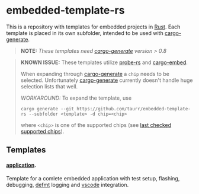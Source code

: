 # embedded-template-rs

This is a repository with templates for embedded projects in [Rust]. Each template is placed in its own subfolder, intended to be used with [cargo-generate].

> **NOTE:** *These templates need [cargo-generate] version > 0.8*

> **KNOWN ISSUE:**
> These templates utilize [probe-rs] and [cargo-embed].
>
> When expanding through [cargo-generate] a `chip` needs to be selected. Unfortunately [cargo-generate] currently doesn't handle huge selection lists that well.
>
> *WORKAROUND:*
> To expand the template, use
> ```
> cargo generate --git https://github.com/taurr/embedded-template-rs --subfolder <template> -d chip=<chip>
> ```
> where `<chip>` is one of the supported chips (see [last checked supported chips](./chips.txt)).

## Templates

#### [application](./application/README.md).

Template for a comlete embedded application with test setup, flashing, debugging, [defmt] logging and [vscode] integration.

[Rust]: https://www.rust-lang.org
[cargo-generate]: https://github.com/cargo-generate/cargo-generate
[defmt]: https://ferrous-systems.com/blog/defmt/
[vscode]: https://code.visualstudio.com
[probe-rs]: https://github.com/probe-rs/probe-rs
[cargo-embed]: https://github.com/probe-rs/cargo-embed
